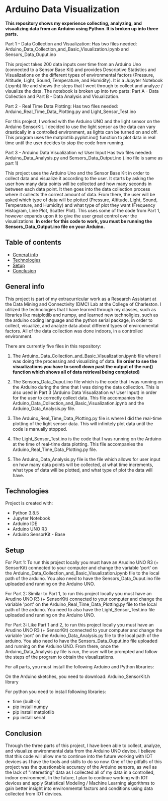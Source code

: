# Arduino Data Visualization
**This repository shows my experience collecting, analyzing, and visualizing data from an Arduino using Python. It is broken up into three parts.**

Part 1 - Data Collection and Visualization:
Has two files needed: Arduino_Data_Collection_and_Basic_Visualization.ipynb and Sensors_Data_Ouput.ino

This project takes 200 data inputs over time from an Arduino Uno (connected to a Sensor Base Kit) and provides Descriptive Statistics and Visualizations on the different types of environmental factors (Pressure, Altitude, Light, Sound, Temperature, and Humidity). It is a Jupyter Notebook (.ipynb) file and shows the steps that I went through to collect and analyze / visualize the data. The notebook is broken up into two parts: Part A - Data Collection and Part B - Data Analysis and Visualization.

Part 2 - Real Time Data Plotting:
Has two files needed: Arduino_Real_Time_Data_Plotting.py and Light_Sensor_Test.ino

For this project, I worked with the Arduino UNO and the light sensor on the Arduino SensorKit. I decided to use the light sensor as the data can vary drastically in a controlled environment, as lights can be turned on and off. This program uses the matplotlib.pyplot.ino() function to plot data in real time until the user decides to stop the code from running.

Part 3 - Arduino Data Visualization w/ User Input
Has two files needed: Arduino_Data_Analysis.py and Sensors_Data_Output.ino (.ino file is same as part 1)

This project uses the Arduino Uno and the Sensor Base Kit in order to collect data and visualize it according to the user. It starts by asking the user how many data points will be collected and how many seconds in between each data point. It then goes into the data collection process where it collects the correct amount of data. From there, the user will be asked which type of data will be plotted (Pressure, Altitude, Light, Sound, Temperature, and Humidity) and what type of plot they want (Frequency Histogram, Line Plot, Scatter Plot). This uses some of the code from Part 1, however expands upon it to give the user great control over the visualizations. __In order for this code to work, you must be running the Sensors_Data_Output.ino file on your Arduino.__

## Table of contents
* [General info](#general-info)
* [Technologies](#technologies)
* [Setup](#setup)
* [Conclusion](#Conclusion)

## General info
This project is part of my extracurricular work as a Research Assistant at the Data Mining and Connectivity (DMC) Lab at the College of Charleston. I utilized the technologies that I have learned through my classes, such as libraries like matplotlib and numpy, and learned new technoligies, such as the arduino coding language and the python serial package, in order to collect, visualize, and analyze data about different types of environmental factors. All of the data collection was done indoors, in a controlled environment. 

There are currently five files in this repository:
1. The Arduino_Data_Collection_and_Basic_Visualization.ipynb file where I was doing the processing and visualizing of data. __(In order to see the visualizations you have to scroll down past the output of the run() function which shows all of data retrieval being completed)__

2. The Sensors_Data_Ouput.ino file which is the code that I was running on the Arduino during the time that I was doing the data collection. This is also used in Part 3 (Arduino Data Visualization w/ User Input) in order for the user to correctly collect data. This file accompanies the Arduino_Data_Collection_and_Basic_Visualization.ipynb and the Arduino_Data_Analysis.py file.

3. The Arduino_Real_Time_Data_Plotting.py file is where I did the real-time plotting of the light sensor data. This will infinitely plot data until the code is manually stopped.

4. The Light_Sensor_Test.ino is the code that I was running on the Arduino at the time of real-time data plotting. This file accompanies the Arduino_Real_Time_Data_Plotting.py file.

5. The Arduino_Data_Analysis.py file is the file which allows for user input on how many data points will be collected, at what time increments, what type of data will be plotted, and what type of plot the data will have.


## Technologies
Project is created with:
* Python 3.8.5
* Jupyter Notebook
* Arduino IDE
* Arduino UNO R3
* Arduino SensorKit - Base
	
## Setup
For Part 1:
To run this project locally you must have an Arudino UNO R3 (+ SensorKit) connected to your computer and change the variable 'port' on the Arduino_Data_Collection_and_Basic_Visualization.ipynb file to the local path of the arduino. You also need to have the Sensors_Data_Ouput.ino file uploaded and running on the Arduino UNO. 

For Part 2:
Similar to Part 1, to run this project locally you must have an Arudino UNO R3 (+ SensorKit) connected to your computer and change the variable 'port' on the Arduino_Real_Time_Data_Plotting.py file to the local path of the arduino. You need to also have the Light_Sensor_Test.ino file uploaded and running on the Arduino UNO.

For Part 3:
Like Part 1 and 2, to run this project locally you must have an Arudino UNO R3 (+ SensorKit) connected to your computer and change the variable 'port' on the Arduino_Data_Analysis.py file to the local path of the arduino. You also need to have the Sensors_Data_Ouput.ino file uploaded and running on the Arduino UNO. From there, once the Arduino_Data_Analysis.py file is run, the user will be prompted and follow the steps of the program to obtain the visualizations.

For all parts, you must install the following Arduino and Python libraries:

On the Arduino sketches, you need to download:
Arduino_SensorKit.h library 

For python you need to install following libraries:
* time (built-in) 
* pip install numpy
* pip install matplotlib
* pip install serial

## Conclusion
Through the three parts of this project, I have been able to collect, analyze, and visualize environmental data from the Arduino UNO device. I believe that this code will allow me to continue into the future working with IOT devices as I have the tools and skills to do so now. One of the pitfalls of this project was the questionable accuracy of the Arduino sensors, as well as the lack of "interesting" data as I collected all of my data in a controlled, indoor environment. In the future, I plan to continue working with IOT devices and apply Statistical Modeling / Machine Learning algorithms to gain better insight into environmental factors and conditions using data collected from IOT devices.
